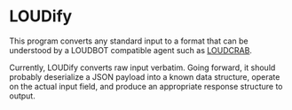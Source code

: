 # LOUDify

This program converts any standard input to a format that can be understood by a LOUDBOT compatible agent such as [LOUDCRAB](https://github.com/ceejbot/LOUDCRAB).

Currently, LOUDify converts raw input verbatim. Going forward, it should probably deserialize a JSON payload into a known data structure, operate on the actual input field, and produce an appropriate response structure to output.